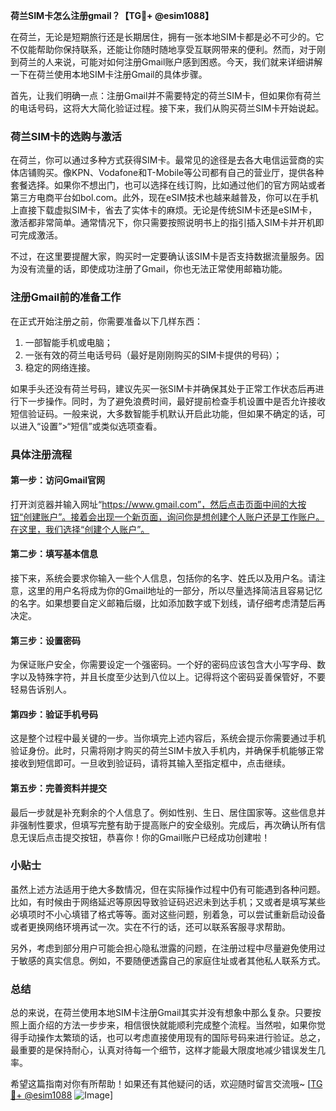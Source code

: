 **荷兰SIM卡怎么注册gmail？【TG💪+ @esim1088】**

在荷兰，无论是短期旅行还是长期居住，拥有一张本地SIM卡都是必不可少的。它不仅能帮助你保持联系，还能让你随时随地享受互联网带来的便利。然而，对于刚到荷兰的人来说，可能对如何注册Gmail账户感到困惑。今天，我们就来详细讲解一下在荷兰使用本地SIM卡注册Gmail的具体步骤。

首先，让我们明确一点：注册Gmail并不需要特定的荷兰SIM卡，但如果你有荷兰的电话号码，这将大大简化验证过程。接下来，我们从购买荷兰SIM卡开始说起。

### 荷兰SIM卡的选购与激活

在荷兰，你可以通过多种方式获得SIM卡。最常见的途径是去各大电信运营商的实体店铺购买。像KPN、Vodafone和T-Mobile等公司都有自己的营业厅，提供各种套餐选择。如果你不想出门，也可以选择在线订购，比如通过他们的官方网站或者第三方电商平台如bol.com。此外，现在eSIM技术也越来越普及，你可以在手机上直接下载虚拟SIM卡，省去了实体卡的麻烦。无论是传统SIM卡还是eSIM卡，激活都非常简单。通常情况下，你只需要按照说明书上的指引插入SIM卡并开机即可完成激活。

不过，在这里要提醒大家，购买时一定要确认该SIM卡是否支持数据流量服务。因为没有流量的话，即使成功注册了Gmail，你也无法正常使用邮箱功能。

### 注册Gmail前的准备工作

在正式开始注册之前，你需要准备以下几样东西：
1. 一部智能手机或电脑；
2. 一张有效的荷兰电话号码（最好是刚刚购买的SIM卡提供的号码）；
3. 稳定的网络连接。

如果手头还没有荷兰号码，建议先买一张SIM卡并确保其处于正常工作状态后再进行下一步操作。同时，为了避免浪费时间，最好提前检查手机设置中是否允许接收短信验证码。一般来说，大多数智能手机默认开启此功能，但如果不确定的话，可以进入“设置”>“短信”或类似选项查看。

### 具体注册流程

#### 第一步：访问Gmail官网
打开浏览器并输入网址“https://www.gmail.com”，然后点击页面中间的大按钮“创建账户”。接着会出现一个新页面，询问你是想创建个人账户还是工作账户。在这里，我们选择“创建个人账户”。

#### 第二步：填写基本信息
接下来，系统会要求你输入一些个人信息，包括你的名字、姓氏以及用户名。请注意，这里的用户名将成为你的Gmail地址的一部分，所以尽量选择简洁且容易记忆的名字。如果想要自定义邮箱后缀，比如添加数字或下划线，请仔细考虑清楚后再决定。

#### 第三步：设置密码
为保证账户安全，你需要设定一个强密码。一个好的密码应该包含大小写字母、数字以及特殊字符，并且长度至少达到八位以上。记得将这个密码妥善保管好，不要轻易告诉别人。

#### 第四步：验证手机号码
这是整个过程中最关键的一步。当你填完上述内容后，系统会提示你需要通过手机验证身份。此时，只需将刚才购买的荷兰SIM卡放入手机内，并确保手机能够正常接收到短信即可。一旦收到验证码，请将其输入至指定框中，点击继续。

#### 第五步：完善资料并提交
最后一步就是补充剩余的个人信息了。例如性别、生日、居住国家等。这些信息并非强制性要求，但填写完整有助于提高账户的安全级别。完成后，再次确认所有信息无误后点击提交按钮，恭喜你！你的Gmail账户已经成功创建啦！

### 小贴士

虽然上述方法适用于绝大多数情况，但在实际操作过程中仍有可能遇到各种问题。比如，有时候由于网络延迟等原因导致验证码迟迟未到达手机；又或者是填写某些必填项时不小心填错了格式等等。面对这些问题，别着急，可以尝试重新启动设备或者更换网络环境再试一次。实在不行的话，还可以联系客服寻求帮助。

另外，考虑到部分用户可能会担心隐私泄露的问题，在注册过程中尽量避免使用过于敏感的真实信息。例如，不要随便透露自己的家庭住址或者其他私人联系方式。

### 总结

总的来说，在荷兰使用本地SIM卡注册Gmail其实并没有想象中那么复杂。只要按照上面介绍的方法一步步来，相信很快就能顺利完成整个流程。当然啦，如果你觉得手动操作太繁琐的话，也可以考虑直接使用现有的国际号码来进行验证。总之，最重要的是保持耐心，认真对待每一个细节，这样才能最大限度地减少错误发生几率。

希望这篇指南对你有所帮助！如果还有其他疑问的话，欢迎随时留言交流哦~ [[TG💪+ @esim1088](https://t.me/s/esim1088) ![Image](https://i.postimg.cc/4NQfJmqS/Snipaste-2025-05-13-00-14-12.png)]